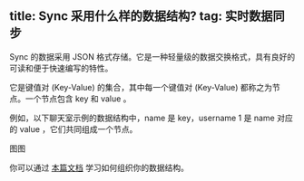 title: Sync 采用什么样的数据结构?
tag: 实时数据同步
---
Sync 的数据采用 JSON 格式存储。它是一种轻量级的数据交换格式，具有良好的可读和便于快速编写的特性。

它是键值对 (Key-Value) 的集合，其中每一个键值对 (Key-Value) 都称之为节点。一个节点包含 key 和 value 。

例如，以下聊天室示例的数据结构中，name 是 key，username 1 是 name 对应的 value ，它们共同组成一个节点。

图图

你可以通过 [本篇文档](https://docs.wilddog.com/guide/sync/bestpractice/structure-data.html) 学习如何组织你的数据结构。